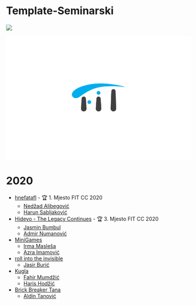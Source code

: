 # Template-Seminarski

[<img src="https://discordapp.com/api/guilds/440055845552914433/widget.png" align="center">](https://discord.gg/MFzeztS)

![fit-logo](.assets/fit-logo.jpg)

# 2020
* [hnefatafl](https://github.com/FITCommunityArchive/KGR-Seminarski-hnefatafl) - :trophy: 1. Mjesto FIT CC 2020
  * [Nedžad Alibegović](https://github.com/nedzadalibegovic)
  * [Harun Sabljaković](https://github.com/sabljak)
* [Hideyo - The Legacy Continues](https://github.com/FITCommunityArchive/KGR-Seminarski-Hideyo) - :trophy: 3. Mjesto FIT CC 2020
  * [Jasmin Bumbul](https://github.com/jasminbumbul)
  * [Admir Numanović](https://github.com/numko99)
* [MiniGames](https://github.com/FITCommunityArchive/KGR-Seminarski-MiniGames)
  * [Irma Masleša](https://github.com/irma-maslesa)
  * [Azra Imamović](https://github.com/azra-imamovic)
* [roll into the invisible](https://github.com/FITCommunityArchive/KGR-Seminarski-roll-into-the-invisible)
  * [Jasir Burić](https://github.com/0-mystogan)
* [Kugla](https://github.com/FITCommunityArchive/KGR-Seminarski-Kugla)
  * [Fahir Mumdžić](https://github.com/fahirmdz)
  * [Haris Hodžić](https://github.com/HariHodzic)
* [Brick Breaker Tana](https://github.com/FITCommunityArchive/KGR-Seminarski-Brick-Breaker-Tana)
  * [Aldin Tanović](https://github.com/aldintana)
